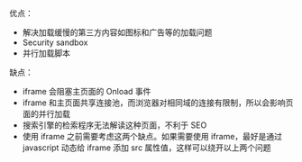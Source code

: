 优点：

- 解决加载缓慢的第三方内容如图标和广告等的加载问题
- Security sandbox
- 并行加载脚本

缺点：

- iframe 会阻塞主页面的 Onload 事件
- iframe 和主页面共享连接池，而浏览器对相同域的连接有限制，所以会影响页面的并行加载
- 搜索引擎的检索程序无法解读这种页面，不利于 SEO
- 使用 iframe 之前需要考虑这两个缺点。如果需要使用 iframe，最好是通过 javascript 动态给 iframe 添加 src 属性值，这样可以绕开以上两个问题

